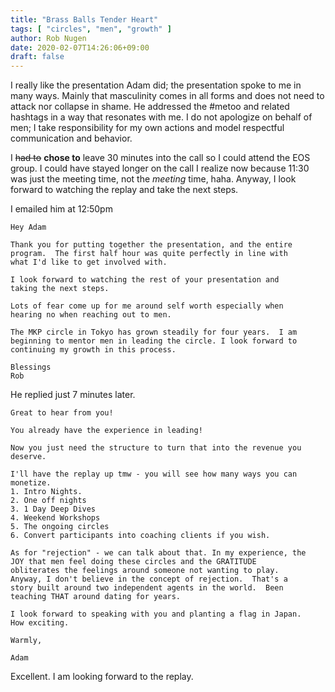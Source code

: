 ```yaml
---
title: "Brass Balls Tender Heart"
tags: [ "circles", "men", "growth" ]
author: Rob Nugen
date: 2020-02-07T14:26:06+09:00
draft: false
---
```


I really like the presentation Adam did; the presentation spoke to me
in many ways.  Mainly that masculinity comes in all forms and does not
need to attack nor collapse in shame.  He addressed the #metoo and
related hashtags in a way that resonates with me.  I do not apologize
on behalf of men; I take responsibility for my own actions and model
respectful communication and behavior.

I ~~had to~~ **chose to** leave 30 minutes into the call so I could
attend the EOS group.  I could have stayed longer on the call I
realize now because 11:30 was just the meeting time, not the *meeting*
time, haha.  Anyway, I look forward to watching the replay and take
the next steps.

I emailed him at 12:50pm

    Hey Adam
    
    Thank you for putting together the presentation, and the entire
    program.  The first half hour was quite perfectly in line with
    what I'd like to get involved with.
    
    I look forward to watching the rest of your presentation and
    taking the next steps.
    
    Lots of fear come up for me around self worth especially when
    hearing no when reaching out to men.
    
    The MKP circle in Tokyo has grown steadily for four years.  I am
    beginning to mentor men in leading the circle. I look forward to
    continuing my growth in this process.
    
    Blessings
    Rob

He replied just 7 minutes later.

    Great to hear from you!
    
    You already have the experience in leading!
    
    Now you just need the structure to turn that into the revenue you
    deserve.
    
    I'll have the replay up tmw - you will see how many ways you can monetize.
    1. Intro Nights.
    2. One off nights
    3. 1 Day Deep Dives 
    4. Weekend Workshops
    5. The ongoing circles
    6. Convert participants into coaching clients if you wish.
    
    As for "rejection" - we can talk about that. In my experience, the
    JOY that men feel doing these circles and the GRATITUDE
    obliterates the feelings around someone not wanting to play.
    Anyway, I don't believe in the concept of rejection.  That's a
    story built around two independent agents in the world.  Been
    teaching THAT around dating for years.
    
    I look forward to speaking with you and planting a flag in Japan.
    How exciting.
    
    Warmly,
    
    Adam

Excellent.  I am looking forward to the replay.

